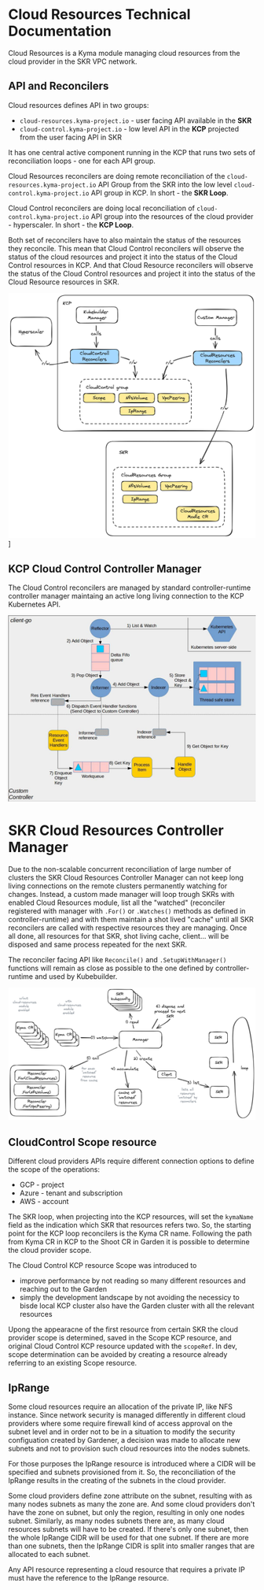 # Cloud Resources Technical Documentation

Cloud Resources is a Kyma module managing cloud resources from the cloud provider in the SKR VPC network. 

## API and Reconcilers

Cloud resources defines API in two groups:
* `cloud-resources.kyma-project.io` - user facing API available in the **SKR**
* `cloud-control.kyma-project.io` - low level API in the **KCP** projected from the user facing API in SKR

It has one central active component running in the KCP that runs two sets of reconciliation loops - one for each API group.

Cloud Resources reconcilers are doing remote reconciliation of the `cloud-resources.kyma-project.io` API Group from the SKR into the low level `cloud-control.kyma-project.io` API group in KCP. In short - the **SKR Loop**.

Cloud Control reconcilers are doing local reconciliation of `cloud-control.kyma-project.io` API group into the resources of the cloud provider - hyperscaler. In short - the **KCP Loop**.

Both set of reconcilers have to also maintain the status of the resources they reconcile. This mean that Cloud Control reconcilers will observe the status of the cloud resources and project it into the status of the Cloud Control resources in KCP. And that Cloud Resource reconcilers will observe the status of the Cloud Control resources and project it into the status of the Cloud Resource resources in SKR.


![API and Reconcilers](./assets/api%20and%20reconcilers.png "API and Reconcilers")]

## KCP Cloud Control Controller Manager

The Cloud Control reconcilers are managed by standard controller-runtime controller manager maintaing an active long living connection to the KCP Kubernetes API.

[![Client-Go controller interaction](./assets/client-go-controller-interaction.jpeg)](https://github.com/kubernetes/sample-controller/blob/master/docs/images/client-go-controller-interaction.jpeg)

# SKR Cloud Resources Controller Manager

Due to the non-scalable concurrent reconciliation of large number of clusters the SKR Cloud Resources Controller Manager can not keep long living connections on the remote clusters permanently watching for changes. Instead, a custom made manager will loop trough SKRs with enabled Cloud Resources module, list all the "watched" (reconciler registered with manager with `.For()` or `.Watches()` methods as defined in controller-runtime) and with them maintain a shot lived "cache" until all SKR reconcilers are called with respective resources they are managing. Once all done, all resources for that SKR, shot living cache, client... will be disposed and same process repeated for the next SKR. 

The reconciler facing API like `Reconcile()` and `.SetupWithManager()` functions will remain as close as possible to the one defined by controller-runtime and used by Kubebuilder. 

![SKR Controller Manager](./assets/skr%20controller%20manager.png)


## CloudControl Scope resource

Different cloud providers APIs require different connection options to define the scope of the operations:
* GCP - project
* Azure - tenant and subscription
* AWS - account

The SKR loop, when projecting into the KCP resources, will set the `kymaName` field as the indication which SKR that resources refers two. So, the starting point for the KCP loop reconcilers is the Kyma CR name. Following the path from Kyma CR in KCP to the Shoot CR in Garden it is possible to determine the cloud provider scope. 

The Cloud Control KCP resource Scope was introduced to 
* improve performance by not reading so many different resources and reaching out to the Garden
* simply the development landscape by not avoiding the necessicy to bisde local KCP cluster also have the Garden cluster with all the relevant resources

Upong the appearacne of the first resource from certain SKR the cloud provider scope is determined, saved in the Scope KCP resource, and original Cloud Control KCP resource updated with the `scopeRef`. In dev, scope determination can be avoided by creating a resource already referring to an existing Scope resource. 

## IpRange

Some cloud resources require an allocation of the private IP, like NFS instance. Since network security is managed differently in different cloud providers where some require firewall kind of access approval on the subnet level and in order not to be in a situation to modify the security configuation created by Gardener, a decision was made to allocate new subnets and not to provision such cloud resources into the nodes subnets. 

For those purposes the IpRange resource is introduced where a CIDR will be specified and subnets provisioned from it. So, the reconciliation of the IpRange results in the creating of the subnets in the cloud provider.

Some cloud providers define zone attribute on the subnet, resulting with as many nodes subnets as many the zone are. And some cloud providers don't have the zone on subnet, but only the region, resulting in only one nodes subnet. Similarly, as many nodes subnets there are, as many cloud resources subnets will have to be created. If there's only one subnet, then the whole IpRange CIDR will be used for that one subnet. If there are more than one subnets, then the IpRange CIDR is split into smaller ranges that are allocated to each subnet. 

Any API resource representing a cloud resource that requires a private IP must have the reference to the IpRange resource. 

